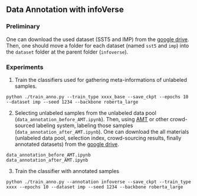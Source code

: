 ## Data Annotation with infoVerse

### Preliminary

One can download the used dataset (SST5 and IMP) from the [google drive](https://drive.google.com/file/d/1F1giIVdzHrRcib9NZwJCdba1xyBQ71Xi/view?usp=sharing). Then, one should move a folder for each dataset (named `sst5` and `imp`) into the `dataset` folder at the parent folder (`infoverse`).

### Experiments

1. Train the classifiers used for gathering meta-informations of unlabeled samples. 
```
python ./train_anno.py --train_type xxxx_base --save_ckpt --epochs 10 --dataset imp --seed 1234 --backbone roberta_large
```

2. Selecting unlabeled samples from the unlabeled data pool (`data_annotation_before_AMT.ipynb`). Then, using [AMT](https://www.mturk.com/) or other crowd-sourced labeling system, labeling those samples (`data_annotation_after_AMT.ipynb`). One can download the all materials (unlabeled data pool, selection index, crowd-sourcing results, finally annotated datasets) from the [google drive](https://drive.google.com/file/d/1M919ZhkWIMZVAPRIsexJJuZCGwD9Pann/view?usp=sharing).   
```
data_annotation_before_AMT.ipynb
data_annotation_after_AMT.ipynb
```

3. Train the classifier with annotated samples  
```
python ./train_anno.py --annotation infoverse --save_ckpt --train_type xxxx --epochs 10 --dataset imp --seed 1234 --backbone roberta_large
```
